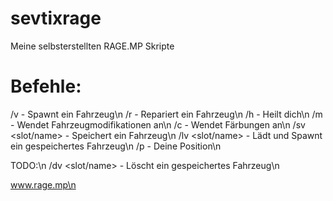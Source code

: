 # sevtixrage
Meine selbsterstellten RAGE.MP Skripte

# Befehle:
/v <name> - Spawnt ein Fahrzeug\n
/r - Repariert ein Fahrzeug\n
/h - Heilt dich\n
/m <type> <selection> - Wendet Fahrzeugmodifikationen an\n
/c <r1> <g1> <b1> <r2> <g2> <b2> - Wendet Färbungen an\n
/sv <slot/name> - Speichert ein Fahrzeug\n
/lv <slot/name> - Lädt und Spawnt ein gespeichertes Fahrzeug\n
/p - Deine Position\n
  
TODO:\n
/dv <slot/name> - Löscht ein gespeichertes Fahrzeug\n

www.rage.mp\n
